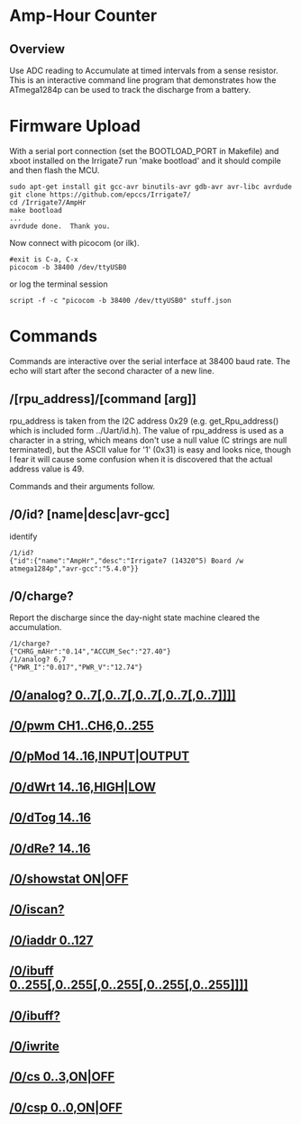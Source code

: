 # Amp-Hour Counter

## Overview

Use ADC reading to Accumulate at timed intervals from a sense resistor. This is an interactive command line program that demonstrates how the ATmega1284p can be used to track the discharge from a battery. 

[Adc]: ../Adc


# Firmware Upload

With a serial port connection (set the BOOTLOAD_PORT in Makefile) and xboot installed on the Irrigate7 run 'make bootload' and it should compile and then flash the MCU.

``` 
sudo apt-get install git gcc-avr binutils-avr gdb-avr avr-libc avrdude
git clone https://github.com/epccs/Irrigate7/
cd /Irrigate7/AmpHr
make bootload
...
avrdude done.  Thank you.
``` 

Now connect with picocom (or ilk). 

``` 
#exit is C-a, C-x
picocom -b 38400 /dev/ttyUSB0
``` 

or log the terminal session

``` 
script -f -c "picocom -b 38400 /dev/ttyUSB0" stuff.json
``` 


# Commands

Commands are interactive over the serial interface at 38400 baud rate. The echo will start after the second character of a new line. 


## /\[rpu_address\]/[command \[arg\]\]

rpu_address is taken from the I2C address 0x29 (e.g. get_Rpu_address() which is included form ../Uart/id.h). The value of rpu_address is used as a character in a string, which means don't use a null value (C strings are null terminated), but the ASCII value for '1' (0x31) is easy and looks nice, though I fear it will cause some confusion when it is discovered that the actual address value is 49.

Commands and their arguments follow.


## /0/id? \[name|desc|avr-gcc\]

identify 

``` 
/1/id?
{"id":{"name":"AmpHr","desc":"Irrigate7 (14320^5) Board /w atmega1284p","avr-gcc":"5.4.0"}}
```

##  /0/charge?

Report the discharge since the day-night state machine cleared the accumulation.

``` 
/1/charge?
{"CHRG_mAHr":"0.14","ACCUM_Sec":"27.40"}
/1/analog? 6,7
{"PWR_I":"0.017","PWR_V":"12.74"}
```

## [/0/analog? 0..7\[,0..7\[,0..7\[,0..7\[,0..7\]\]\]\]](../Adc#0analog-0707070707)


## [/0/pwm CH1..CH6,0..255](../Pwm#0pwm-ch1ch60255)


## [/0/pMod 14..16,INPUT|OUTPUT](../Digital#0pmod-1416inputoutput)


## [/0/dWrt 14..16,HIGH|LOW](../Digital#0dwrt-1416highlow)


## [/0/dTog 14..16](../Digital#0dtog-1416)


## [/0/dRe? 14..16](../Digital#0dre-1416)


## [/0/showstat ON|OFF](../Digital#0showstat-onoff)


## [/0/iscan?](../i2c-debug#0iscan)


## [/0/iaddr 0..127](../i2c-debug#0iaddr-0127)


## [/0/ibuff 0..255\[,0..255\[,0..255\[,0..255\[,0..255\]\]\]\]](../i2c-debug#0ibuff-02550255025502550255)


## [/0/ibuff?](../i2c-debug#0ibuff)


## [/0/iwrite](../i2c-debug#0iwrite)


## [/0/cs 0..3,ON|OFF](../CurrSour#0cs-01onoff)


## [/0/csp 0..0,ON|OFF](../CurrSour#0csp-00onoff)
